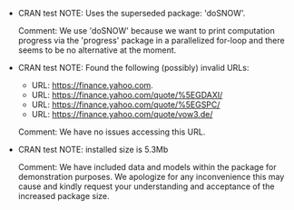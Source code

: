 * CRAN test NOTE: Uses the superseded package: 'doSNOW'. 

  Comment: We use 'doSNOW' because we want to print computation progress via the 'progress' package in a parallelized for-loop and there seems to be no alternative at the moment.

* CRAN test NOTE: Found the following (possibly) invalid URLs: 

  - URL: https://finance.yahoo.com. 
  - URL: https://finance.yahoo.com/quote/%5EGDAXI/
  - URL: https://finance.yahoo.com/quote/%5EGSPC/
  - URL: https://finance.yahoo.com/quote/vow3.de/
  
  Comment: We have no issues accessing this URL.
  
* CRAN test NOTE: installed size is 5.3Mb

  Comment: We have included data and models within the package for demonstration purposes. We apologize for any inconvenience this may cause and kindly request your understanding and acceptance of the increased package size.